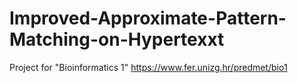 # Improved-Approximate-Pattern-Matching-on-Hypertexxt
Project for "Bioinformatics 1"
https://www.fer.unizg.hr/predmet/bio1

